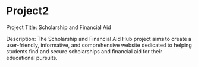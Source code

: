 # Project2
Project Title: Scholarship and Financial Aid 

Description: The Scholarship and Financial Aid Hub project aims to create a user-friendly, informative, and comprehensive website dedicated to helping students find and secure scholarships and financial aid for their educational pursuits.
